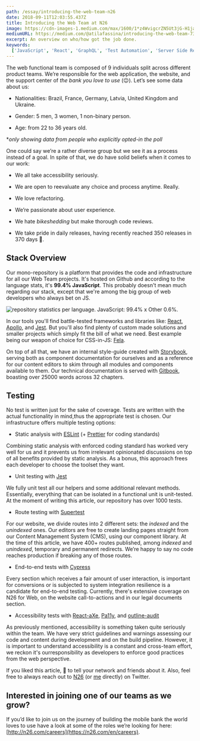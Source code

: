 ```yaml
---
path: /essay/introducing-the-web-team-n26
date: 2018-09-11T12:03:55.437Z
title: Introducing the Web Team at N26
image: https://cdn-images-1.medium.com/max/1600/1*z4WvigcrZN5Ut3jG-H1jaQ.png
mediumURL: https://medium.com/@atilafassina/introducing-the-web-team-738587760c5e
excerpt: An overview on who/how got the job done.
keywords:
  ['JavaScript', 'React', 'GraphQL', 'Test Automation', 'Server Side Rendering']
---
```


The web functional team is composed of 9 individuals split across different product teams. We’re responsible for the web application, the website, and the support center of _the bank you love to use_ (😉). Let’s see some data about us:

- Nationalities: Brazil, France, Germany, Latvia, United Kingdom and Ukraine.

- Gender: 5 men, 3 women, 1 non-binary person.

- Age: from 22 to 36 years old.

\*_only showing data from people who explicitly opted-in the poll_

One could say we’re a rather diverse group but we see it as a process instead of a goal. In spite of that, we do have solid beliefs when it comes to our work:

- We all take accessibility seriously.

- We are open to reevaluate any choice and process anytime. Really.

- We love refactoring.

- We’re passionate about user experience.

- We hate _bikeshedding_ but make thorough code reviews.

- We take pride in daily releases, having recently reached 350 releases in 370 days 🎉.

## Stack Overview

Our mono-repository is a platform that provides the code and infrastructure for all our Web Team projects. It's hosted on Github and according to the language stats, it's **99.4% JavaScript**. This probably doesn't mean much regarding our stack, except that we're among the big group of web developers who always bet on JS.

![repository statistics per language. JavaScript: 99.4% x Other 0.6%.](https://cdn-images-1.medium.com/max/4016/1*saIQvfGala1fKJE7SpM1rQ.png)

In our tools you'll find battle-tested frameworks and libraries like: [React](https://reactjs.org/), [Apollo](https://www.apollographql.com/), and [Jest](https://jestjs.io/). But you'll also find plenty of custom made solutions and smaller projects which simply fit the bill of what we need. Best example being our weapon of choice for CSS-in-JS: [Fela](http://fela.js.org/).

On top of all that, we have an internal style-guide created with [Storybook](https://storybook.js.org/), serving both as component documentation for ourselves and as a reference for our content editors to skim through all modules and components available to them. Our technical documentation is served with [Gitbook](https://www.gitbook.com/), boasting over 25000 words across 32 chapters.

## Testing

No test is written just for the sake of coverage. Tests are written with the actual functionality in mind,thus the appropriate test is chosen. Our infrastructure offers multiple testing options:

- Static analysis with [ESLint](https://eslint.org/) (+ [Prettier](https://prettier.io/) for coding standards)

Combining static analysis with enforced coding standard has worked very well for us and it prevents us from irrelevant opinionated discussions on top of all benefits provided by static analysis. As a bonus, this approach frees each developer to choose the toolset they want.

- Unit testing with [Jest](https://jestjs.io/)

We fully unit test all our helpers and some additional relevant methods. Essentially, everything that can be isolated in a functional unit is unit-tested. At the moment of writing this article, our repository has over 1000 tests.

- Route testing with [Supertest](https://github.com/visionmedia/supertest)

For our website, we divide routes into 2 different sets: the _indexed_ and the _unindexed_ ones. Our editors are free to create landing pages straight from our Content Management System (CMS), using our component library. At the time of this article, we have 400+ routes published, among _indexed_ and _unindexed_, temporary and permanent redirects. We’re happy to say no code reaches production if breaking any of those routes.

- End-to-end tests with [Cypress](https://www.cypress.io/)

Every section which receives a fair amount of user interaction, is important for conversions or is subjected to system integration resilience is a candidate for end-to-end testing. Currently, there's extensive coverage on N26 for Web, on the website call-to-actions and in our legal documents section.

- Accessibility tests with [React-aXe](https://github.com/dequelabs/react-axe), [Pa11y](https://github.com/pa11y/pa11y), and [outline-audit](https://github.com/edenspiekermann/outline-audit)

As previously mentioned, accessibility is something taken quite seriously within the team. We have very strict guidelines and warnings assessing our code and content during development and on the build pipeline. However, it is important to understand accessibility is a constant and cross-team effort, we reckon it's ourresponsibility as developers to enforce good practices from the web perspective.

If you liked this article, 👏 to tell your network and friends about it. Also, feel free to always reach out to [N26](https://twitter.com/N26Careers) (or [me](https://twitter.com/atilafassina) directly) on Twitter.

## Interested in joining one of our teams as we grow?

If you’d like to join us on the journey of building the mobile bank the world loves to use have a look at some of the roles we’re looking for here: [http://n26.com/careers](https://n26.com/en/careers).
